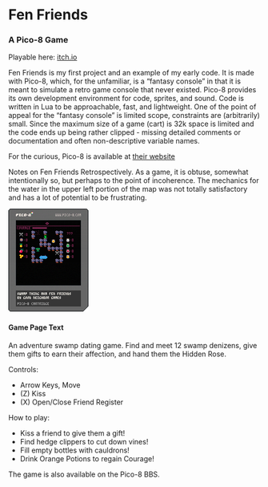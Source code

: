 # Fen Friends
### A Pico-8 Game

Playable here: [itch.io](https://salsberyr.itch.io/fen-friends)

Fen Friends is my first project and an example of my early code. It is made with Pico-8, which, for the unfamiliar, is a “fantasy console” in that it is meant to simulate a retro game console that never existed. Pico-8 provides its own development environment for code, sprites, and sound. Code is written in Lua to be approachable, fast, and lightweight. One of the point of appeal for the “fantasy console” is limited scope, constraints are (arbitrarily) small. Since the maximum size of a game (cart) is 32k space is limited and the code ends up being rather clipped - missing detailed comments or documentation and often non-descriptive variable names.

For the curious, Pico-8 is available at [their website](https://www.lexaloffle.com/pico-8.php)

Notes on Fen Friends Retrospectively. As a game, it is obtuse, somewhat intentionally so, but perhaps to the point of incoherence. The mechanics for the water in the upper left portion of the map was not totally satisfactory and has a lot of potential to be frustrating.  

![This image contains the whole code for the game!](fen.p8.png)

#### Game Page Text
An adventure swamp dating game. Find and meet 12 swamp denizens, give them gifts to earn their affection, and hand them the Hidden Rose. 

Controls:
 - Arrow Keys, Move
 - (Z) Kiss
 - (X) Open/Close Friend Register

How to play:
- Kiss a friend to give them a gift!
- Find hedge clippers to cut down vines!
- Fill empty bottles with cauldrons!
- Drink Orange Potions to regain Courage!

The game is also available on the Pico-8 BBS. 
